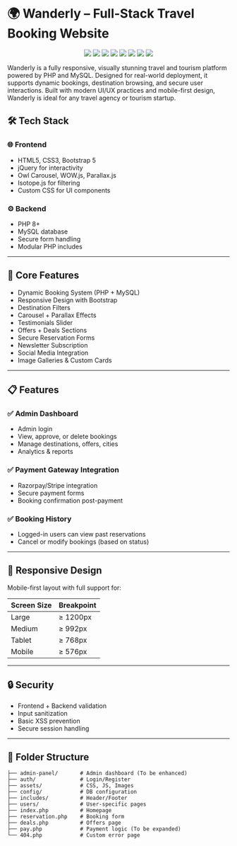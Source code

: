 
# 🌍 Wanderly – Full-Stack Travel Booking Website


<p align="center">
  <img src="https://img.shields.io/badge/Language-PHP-blue?style=for-the-badge&logo=php&logoColor=white">
  <img src="https://img.shields.io/badge/Database-MySQL-yellow?style=for-the-badge&logo=mysql&logoColor=black">
  <img src="https://img.shields.io/badge/Frontend-Bootstrap%2C%20jQuery%2C%20HTML5-orange?style=for-the-badge&logo=bootstrap&logoColor=white">
  <img src="https://img.shields.io/badge/Styling-CSS3-blue?style=for-the-badge&logo=css3&logoColor=white">
  <img src="https://img.shields.io/badge/JS%20Library-Isotope%2C%20WOW%2C%20Owl%20Carousel-lightgrey?style=for-the-badge&logo=javascript&logoColor=yellow">
  <img src="https://img.shields.io/badge/UX-Mobile--First%2C%20Responsive-green?style=for-the-badge&logo=responsive&logoColor=white">
  <img src="https://img.shields.io/badge/Booking-System-critical?style=for-the-badge&logo=vercel&logoColor=white">
  <img src="https://img.shields.io/badge/Status-Under%20Active%20Development-orange?style=for-the-badge&logo=githubactions&logoColor=white">
</p>


Wanderly is a fully responsive, visually stunning travel and tourism platform powered by PHP and MySQL. Designed for real-world deployment, it supports dynamic bookings, destination browsing, and secure user interactions. Built with modern UI/UX practices and mobile-first design, Wanderly is ideal for any travel agency or tourism startup.

## 🛠️ Tech Stack

### 🌐 Frontend
- HTML5, CSS3, Bootstrap 5
- jQuery for interactivity
- Owl Carousel, WOW.js, Parallax.js
- Isotope.js for filtering
- Custom CSS for UI components

### ⚙️ Backend
- PHP 8+
- MySQL database
- Secure form handling
- Modular PHP includes

---

## 🔑 Core Features

- Dynamic Booking System (PHP + MySQL)
- Responsive Design with Bootstrap
- Destination Filters
- Carousel + Parallax Effects
- Testimonials Slider
- Offers + Deals Sections
- Secure Reservation Forms
- Newsletter Subscription
- Social Media Integration
- Image Galleries & Custom Cards

---

## 📋 Features 

### ✅ Admin Dashboard
- Admin login
- View, approve, or delete bookings
- Manage destinations, offers, cities
- Analytics & reports

### ✅ Payment Gateway Integration
- Razorpay/Stripe integration
- Secure payment forms
- Booking confirmation post-payment

### ✅ Booking History
- Logged-in users can view past reservations
- Cancel or modify bookings (based on status)

---

## 📱 Responsive Design

Mobile-first layout with full support for:

| Screen Size | Breakpoint     |
|-------------|----------------|
| Large       | ≥ 1200px       |
| Medium      | ≥ 992px        |
| Tablet      | ≥ 768px        |
| Mobile      | ≥ 576px        |

---

## 🔒 Security

- Frontend + Backend validation
- Input sanitization
- Basic XSS prevention
- Secure session handling

---

## 📁 Folder Structure
    
    ├── admin-panel/       # Admin dashboard (To be enhanced)
    ├── auth/              # Login/Register
    ├── assets/            # CSS, JS, Images
    ├── config/            # DB configuration
    ├── includes/          # Header/Footer
    ├── users/             # User-specific pages
    ├── index.php          # Homepage
    ├── reservation.php    # Booking form
    ├── deals.php          # Offers page
    ├── pay.php            # Payment logic (To be expanded)
    └── 404.php            # Custom error page
